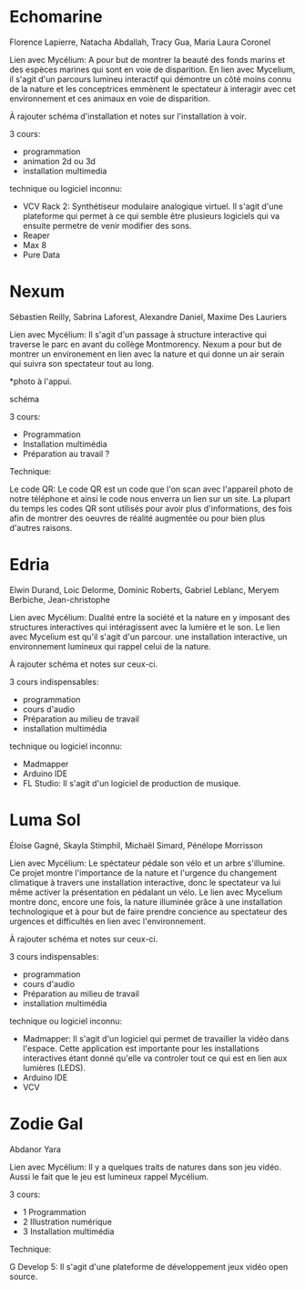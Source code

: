 # Echomarine

Florence Lapierre, Natacha Abdallah, Tracy Gua, Maria Laura Coronel

Lien avec Mycélium: A pour but de montrer la beauté des fonds marins et des espèces marines qui sont en voie de disparition. En lien avec Mycelium, il s'agit d'un parcours lumineu interactif qui démontre un côté moins connu de la nature et les conceptrices emmènent le spectateur à interagir avec cet environnement et ces animaux en voie de disparition.

À rajouter schéma d'installation et notes sur l'installation à voir.

3 cours:

- programmation
- animation 2d ou 3d
- installation multimedia

technique ou logiciel inconnu:

- VCV Rack 2: Synthétiseur modulaire analogique virtuel. Il s'agit d'une plateforme qui permet à ce qui semble être plusieurs logiciels qui va ensuite permetre de venir modifier des sons.
- Reaper
- Max 8
- Pure Data


# Nexum

Sébastien Reilly, Sabrina Laforest, Alexandre Daniel, Maxime Des Lauriers

Lien avec Mycélium: Il s'agit d'un passage à structure interactive qui traverse le parc en avant du collège Montmorency. Nexum a pour but de montrer un environement en lien avec la nature et qui donne un air serain qui suivra son spectateur tout au long.

*photo à l'appui.

schéma

3 cours:

* Programmation
* Installation multimédia
* Préparation au travail ?

Technique:

Le code QR: Le code QR est un code que l'on scan avec l'appareil photo de notre téléphone et ainsi le code nous enverra un lien sur un site. La plupart du temps les codes QR sont utilisés pour avoir plus d'informations, des fois afin de montrer des oeuvres de réalité augmentée ou pour bien plus d'autres raisons.

# Edria

Elwin Durand, Loic Delorme, Dominic Roberts, Gabriel Leblanc, Meryem Berbiche, Jean-christophe

Lien avec Mycélium: Dualité entre la société et la nature en y imposant des structures interactives qui intéragissent avec la lumière et le son. Le lien avec Mycelium est qu'il s'agit d'un parcour. une installation interactive, un environnement lumineux qui rappel celui de la nature.

À rajouter schéma et notes sur ceux-ci.

3 cours indispensables:
- programmation
- cours d'audio
- Préparation au milieu de travail
- installation multimédia

technique ou logiciel inconnu:
- Madmapper
- Arduino IDE
- FL Studio: Il s'agit d'un logiciel de production de musique.

# Luma Sol

Éloise Gagné, Skayla Stimphil, Michaël Simard, Pénélope Morrisson

Lien avec Mycélium: Le spéctateur pédale son vélo et un arbre s'illumine. Ce projet montre l'importance de la nature et l'urgence du changement climatique à travers une installation interactive, donc le spectateur va lui même activer la présentation en pédalant un vélo. Le lien avec Mycelium montre donc, encore une fois, la nature illuminée grâce à une installation technologique et à pour but de faire prendre concience au spectateur des urgences et difficultés en lien avec l'environnement.

À rajouter schéma et notes sur ceux-ci.

3 cours indispensables:
- programmation
- cours d'audio
- Préparation au milieu de travail
- installation multimédia

technique ou logiciel inconnu:
- Madmapper: Il s'agit d'un logiciel qui permet de travailler la vidéo dans l'espace. Cette application est importante pour les installations interactives étant donné qu'elle va controler tout ce qui est en lien aux lumières (LEDS).
- Arduino IDE
- VCV

# Zodie Gal

Abdanor Yara

Lien avec Mycélium: Il y a quelques traits de natures dans son jeu vidéo. Aussi le fait que le jeu est lumineux rappel Mycélium.

3 cours:

* 1 Programmation
* 2 Illustration numérique
* 3 Installation multimédia

Technique:

G Develop 5: Il s'agit d'une plateforme de développement jeux vidéo open source.
